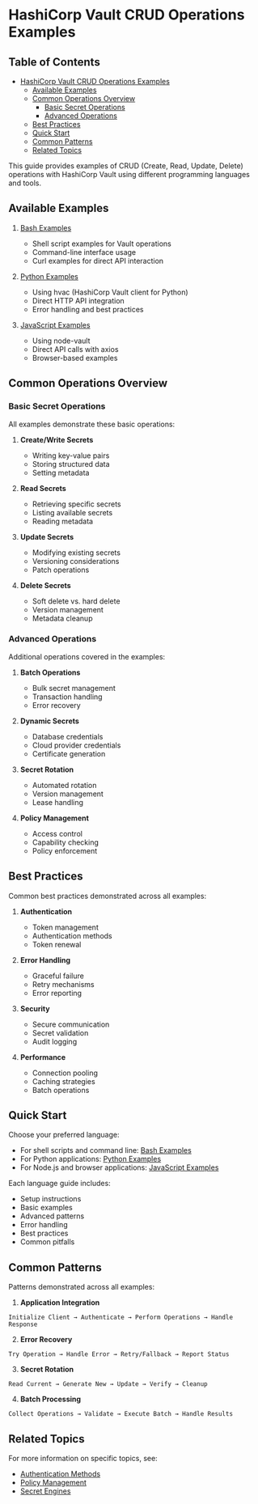 # HashiCorp Vault CRUD Operations Examples

## Table of Contents
- [HashiCorp Vault CRUD Operations Examples](#hashicorp-vault-crud-operations-examples)
  - [Available Examples](#available-examples)
  - [Common Operations Overview](#common-operations-overview)
    - [Basic Secret Operations](#basic-secret-operations)
    - [Advanced Operations](#advanced-operations)
  - [Best Practices](#best-practices)
  - [Quick Start](#quick-start)
  - [Common Patterns](#common-patterns)
  - [Related Topics](#related-topics)



This guide provides examples of CRUD (Create, Read, Update, Delete) operations with HashiCorp Vault using different programming languages and tools.

## Available Examples

1. [Bash Examples](bash-examples.md)
   - Shell script examples for Vault operations
   - Command-line interface usage
   - Curl examples for direct API interaction

2. [Python Examples](python-examples.md)
   - Using hvac (HashiCorp Vault client for Python)
   - Direct HTTP API integration
   - Error handling and best practices

3. [JavaScript Examples](javascript-examples.md)
   - Using node-vault
   - Direct API calls with axios
   - Browser-based examples

## Common Operations Overview

### Basic Secret Operations

All examples demonstrate these basic operations:

1. **Create/Write Secrets**
   - Writing key-value pairs
   - Storing structured data
   - Setting metadata

2. **Read Secrets**
   - Retrieving specific secrets
   - Listing available secrets
   - Reading metadata

3. **Update Secrets**
   - Modifying existing secrets
   - Versioning considerations
   - Patch operations

4. **Delete Secrets**
   - Soft delete vs. hard delete
   - Version management
   - Metadata cleanup

### Advanced Operations

Additional operations covered in the examples:

1. **Batch Operations**
   - Bulk secret management
   - Transaction handling
   - Error recovery

2. **Dynamic Secrets**
   - Database credentials
   - Cloud provider credentials
   - Certificate generation

3. **Secret Rotation**
   - Automated rotation
   - Version management
   - Lease handling

4. **Policy Management**
   - Access control
   - Capability checking
   - Policy enforcement

## Best Practices

Common best practices demonstrated across all examples:

1. **Authentication**
   - Token management
   - Authentication methods
   - Token renewal

2. **Error Handling**
   - Graceful failure
   - Retry mechanisms
   - Error reporting

3. **Security**
   - Secure communication
   - Secret validation
   - Audit logging

4. **Performance**
   - Connection pooling
   - Caching strategies
   - Batch operations

## Quick Start

Choose your preferred language:

- For shell scripts and command line: [Bash Examples](bash-examples.md)
- For Python applications: [Python Examples](python-examples.md)
- For Node.js and browser applications: [JavaScript Examples](javascript-examples.md)

Each language guide includes:
- Setup instructions
- Basic examples
- Advanced patterns
- Error handling
- Best practices
- Common pitfalls

## Common Patterns

Patterns demonstrated across all examples:

1. **Application Integration**
```
Initialize Client → Authenticate → Perform Operations → Handle Response
```

2. **Error Recovery**
```
Try Operation → Handle Error → Retry/Fallback → Report Status
```

3. **Secret Rotation**
```
Read Current → Generate New → Update → Verify → Cleanup
```

4. **Batch Processing**
```
Collect Operations → Validate → Execute Batch → Handle Results
```

## Related Topics

For more information on specific topics, see:
- [Authentication Methods](../authentication.md)
- [Policy Management](../policies.md)
- [Secret Engines](../secret-engines.md)
